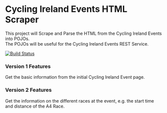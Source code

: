 # Cycling Ireland Events HTML Scraper
This project will Scrape and Parse the HTML from the Cycling Ireland Events into POJOs.
<br>The POJOs will be useful for the Cycling Ireland Events REST Service.

[![Build Status](https://travis-ci.org/lukegjpotter/cycling-ireland-events-html-scraper.svg?branch=master)](https://travis-ci.org/lukegjpotter/cycling-ireland-events-html-scraper)

### Version 1 Features
Get the basic information from the initial Cycling Ireland Event page.

### Version 2 Features
Get the information on the different races at the event, e.g. the start time and distance of the A4 Race.